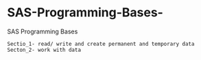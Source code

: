 # SAS-Programming-Bases-
SAS Programming Bases 

	Sectio_1- read/ write and create permanent and temporary data 
	Secton_2- work with data 

